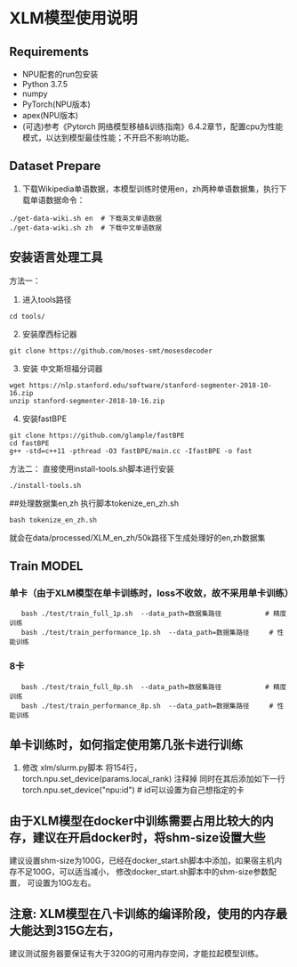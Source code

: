 # XLM模型使用说明

## Requirements
* NPU配套的run包安装
* Python 3.7.5
* numpy 
* PyTorch(NPU版本)
* apex(NPU版本)
* (可选)参考《Pytorch 网络模型移植&训练指南》6.4.2章节，配置cpu为性能模式，以达到模型最佳性能；不开启不影响功能。

## Dataset Prepare
1. 下载Wikipedia单语数据，本模型训练时使用en，zh两种单语数据集，执行下载单语数据命令：
```
./get-data-wiki.sh en  # 下载英文单语数据
./get-data-wiki.sh zh  # 下载中文单语数据
```

## 安装语言处理工具
方法一：
1. 进入tools路径
```
cd tools/
```
2. 安装摩西标记器 
```
git clone https://github.com/moses-smt/mosesdecoder
```
3. 安装 中文斯坦福分词器
```
wget https://nlp.stanford.edu/software/stanford-segmenter-2018-10-16.zip
unzip stanford-segmenter-2018-10-16.zip
```
4. 安装fastBPE
```
git clone https://github.com/glample/fastBPE
cd fastBPE
g++ -std=c++11 -pthread -O3 fastBPE/main.cc -IfastBPE -o fast
```
方法二：
直接使用install-tools.sh脚本进行安装
```
./install-tools.sh
```

##处理数据集en,zh
执行脚本tokenize_en_zh.sh
```
bash tokenize_en_zh.sh
```
就会在data/processed/XLM_en_zh/50k路径下生成处理好的en,zh数据集


## Train MODEL

### 单卡（由于XLM模型在单卡训练时，loss不收敛，故不采用单卡训练）
       bash ./test/train_full_1p.sh  --data_path=数据集路径           # 精度训练
       bash ./test/train_performance_1p.sh  --data_path=数据集路径     # 性能训练

### 8卡
       bash ./test/train_full_8p.sh  --data_path=数据集路径           # 精度训练
       bash ./test/train_performance_8p.sh  --data_path=数据集路径     # 性能训练

## 单卡训练时，如何指定使用第几张卡进行训练
1. 修改 xlm/slurm.py脚本
 将154行，torch.npu.set_device(params.local_rank) 注释掉
 同时在其后添加如下一行
 torch.npu.set_device("npu:id") # id可以设置为自己想指定的卡


## 由于XLM模型在docker中训练需要占用比较大的内存，建议在开启docker时，将shm-size设置大些
建议设置shm-size为100G，已经在docker_start.sh脚本中添加，如果宿主机内存不足100G，可以适当减小，
修改docker_start.sh脚本中的shm-size参数配置， 可设置为10G左右。

## 注意: XLM模型在八卡训练的编译阶段，使用的内存最大能达到315G左右，
   建议测试服务器要保证有大于320G的可用内存空间，才能拉起模型训练。

